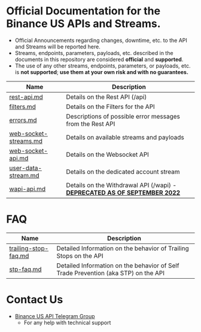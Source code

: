 # Official Documentation for the Binance US APIs and Streams.
* Official Announcements regarding changes, downtime, etc. to the API and Streams will be reported here. 
* Streams, endpoints, parameters, payloads, etc. described in the documents in this repository are considered **official** and **supported**.
* The use of any other streams, endpoints, parameters, or payloads, etc. is **not supported**; **use them at your own risk and with no guarantees.**


Name | Description
------------ | ------------ 
[rest-api.md](./rest-api.md) | Details on the Rest API (/api)
[filters.md](./filters.md) | Details on the Filters for the API
[errors.md](./errors.md) | Descriptions of possible error messages from the Rest API
[web-socket-streams.md](./web-socket-streams.md) | Details on available streams and payloads
[web-socket-api.md](./web-socket-api.md) | Details on the Websocket API
[user-data-stream.md](./user-data-stream.md) | Details on the dedicated account stream
[wapi-api.md](./wapi-api.md) | Details on the Withdrawal API (/wapi) - [**DEPRECATED AS OF SEPTEMBER 2022**](https://support.binance.us/hc/en-us/articles/8214790365079)


# FAQ

Name | Description
------------ | ------------
[trailing-stop-faq.md](./faqs/trailing-stop-faq.md)   | Detailed Information on the behavior of Trailing Stops on the API
[stp-faq.md](./faqs/stp_faq.md) | Detailed Information on the behavior of Self Trade Prevention (aka STP) on the API

# Contact Us

* [Binance US API Telegram Group](https://t.me/BinanceUS_API)
	* For any help with technical support


